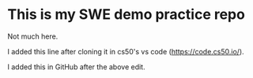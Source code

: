 # This is my SWE demo practice repo
Not much here.

I added this line after cloning it in cs50's vs code (https://code.cs50.io/).

I added this in GitHub after the above edit.
